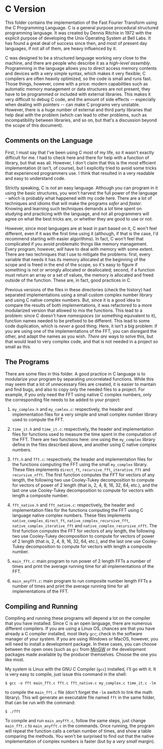 # C Version

This folder contains the implementation of the Fast Fourier Transform using the C Programming Language. C is a general purpose procedural structured programming language. It was created by Dennis Ritchie in 1972 with the explicit purpose of developing the Unix Operating System at Bell Labs. It has found a great deal of success since then, and most of present day languages, if not all of them, are heavy influenced by it.

C was designed to be a structured language working *very* close to the machine, and there are people who describe it as a *high-level assembly*. Programming in the language allows you to direct access memory contents and devices with a very simple syntax, which makes it very flexible; C compilers are often heavily optimized, so the code is small and runs fast. Those things, however, come with a price: modern capabilities such as automatic memory management or data structures are not present, they have to be programmed or included with external libraries. This makes it very difficult to debug C code, and the amount of side effects -- especially when dealing with pointers -- can make C programs very unstable. However, there is a huge number of external and third party libraries that help deal with the problem (which can lead to other problems, such as incompatibility between libraries, and so on, but that's a discussion beyond the scope of this document).


## Comments on the Language

First, I must say that I've been using C most of my life, so it wasn't exactly difficult for me. I had to check here and there for help with a function of library, but that was all. However, I don't claim that this is the most efficient implementation (it isn't, of course), but I explicitly tried to avoid some tricks that experienced programmers use. I think that resulted in a very readable and easy to understand code.

Strictly speaking, C is *not* an easy language. Although you can program in it using the basic structures, you won't harvest the full power of the language - which is probably what happened with my code here. There are a lot of techniques and idioms that will make the programs *safer* and *faster*. Knowing and learning such techniques demands a lot time spent on studying and practicing with the language, and not all programmers will agree on what the best tricks are, or whether they are good to use or not.

However, since most languages are at least in part based on it, C won't feel different, even if it was the first time using it (although, if that is the case, I'd recommend starting with easier algorithms). In fact, C won't feel that complicated if you avoid problematic things like memory management. Every program, however, *will* have to deal with memory with some extent. There are two techniques that I use to mitigate the problems: first, every variable that needs it has its memory allocated at the beginning of the scope and is freed in the end of the scope, so it's easy to figure if something is not or wrongly allocated or deallocated; second, if a function must return an array or a set of values, the memory is allocated and freed outside of the function. These are, in fact, good practices in C.

Previous versions of the files in these directories (check the history) had separated implementations using a small custom complex number library and using C native complex numbers. But, since it is a good idea to compare the results of both implementations, it was refactored to a more modularized version that allowed to mix the functions. This lead to a problem: since C doesn't have _namespaces_ (or something equivalent to it), function names needed to be prefixed to be different. This lead to some code duplication, which is _never_ a good thing. Here, it isn't a big problem: if you are using one of the implementations of the FFT, you can disregard the other, and adapt the names as you wish. _There are_ ways to solve this, but that would lead to very complex code, and that is not needed in a project so small as this.


## The Programs

There are some files in this folder. A good practice in C language is to modularize your program by separating uncorrelated functions. While this may seem that a lot of unnecessary files are created, it is easier to mantain and find bugs, and also to copy only the needed files to a project. For example, if you only need the FFT using native C complex numbers, only the corresponding file needs to be added to your project:

1. `my_complex.h` and `my_comlex.c`: respectively, the header and implementation files for a very simple and small complex number library used to compute the FFT.

2. `time_it.h` and `time_it.c`: respectively, the header and implementation files for functions used to measure the time spent in the computation of the FFT. There are two functions here: one using the `my_complex` library define in the files described above, and another using C native complex numbers.

3. `fft.h` and `fft.c`: respectively, the header and implementation files for the functions computing the FFT using the small `my_complex` library. These files implements `direct_ft`, `recursive_fft`, `iterative_fft` and `recursive_nfft`. The first function computes the FFT for vectors of any length, the following two use Cooley-Tukey decomposition to compute for vectors of power of 2 length (that is, 2, 4, 8, 16, 32, 64, etc.), and the last one use Cooley-Tukey decomposition to compute for vectors with length a composite number.

4. `fft_native.h` and `fft_native.c`: respectively, the header and implementation files for the functions computing the FFT using C language native complex numbers. These files implements `native_complex_direct_ft`, `native_complex_recursive_fft`, `native_complex_iterative_fft` and `native_complex_recursive_nfft`. The first function computes the FFT for vectors of any length, the following two use Cooley-Tukey decomposition to compute for vectors of power of 2 length (that is, 2, 4, 8, 16, 32, 64, etc.), and the last one use Cooley-Tukey decomposition to compute for vectors with length a composite number.

5. `main_fft.c`: main program to run power of 2 length FFTs a number of times and print the average running time for all implementations of the FFT.

6. `main_anyfft.c`: main program to run composite number length FFTs a number of times and print the average running time for all implementations of the FFT.


## Compiling and Running

Compiling and running these programs will depend a lot on the compiler that you have installed. Since C is an open language, there are numerous different compilers. If you are using a Linux OS, chances are that you have already a C compiler installed, most likely `gcc`; check in the software manager of your system. If you are using Windows or MacOS, however, you will need to install a development package. In these cases, you can choose between the open ones (such as `gcc` from [MinGW](http://mingw.org/) or the development packages made available by the producer themselves. Choose the one you like most.

My system is Linux with the GNU C Compiler (`gcc`) installed, I'll go with it. It is very easy to compile, just issue this command in the shell:

```
$ gcc -o fft main_fft.c fft.c fft_native.c my_complex.c time_it.c -lm
```

to compile the `main_fft.c` file (don't forget the `-lm` switch to link the math library). This will generate an executable file named `fft` in the same folder, that can be run with the command:

```
$ ./fft
```

To compile and run `main_anyfft.c`, follow the same steps, just change `main_fft.c` to `main_anyfft.c` in the commands. Once running, the program will repeat the function calls a certain number of times, and show a table comparing the methods. You won't be surprised to find out that the native implementation of complex numbers is faster (but by a _very small_ margin).
